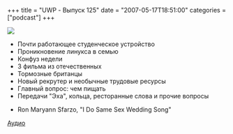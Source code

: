 +++
title = "UWP - Выпуск 125"
date = "2007-05-17T18:51:00"
categories = ["podcast"]
+++

![](https://podcast.umputun.com/images/uwp/uwp125.jpg)



- Почти работающее студенческое устройство
- Проникновение линукса в семью
- Конфуз недели
- 3 фильма из отечественных
- Тормозные британцы
- Новый рекрутер и необычные трудовые ресурсы
- Главный вопрос: чем пищать
- Передачи "Эха", кольца, ресторанные слова и прочие вопросы


* Ron Maryann Sfarzo, "I Do Same Sex Wedding Song"


[Аудио](https://podcast.umputun.com/media/ump_podcast125.mp3)
<audio src="https://podcast.umputun.com/media/ump_podcast125.mp3" preload="none">